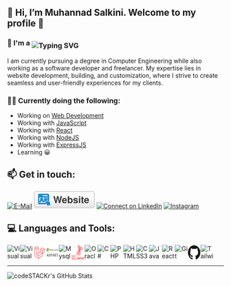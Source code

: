 <!---- 👋 Hi, I’m @muhannadsalkini
- 👀 I’m interested in ...
- 🌱 I’m currently learning ...
- 💞️ I’m looking to collaborate on ...
- 📫 How to reach me ...


muhannadsalkini/muhannadsalkini is a ✨ special ✨ repository because its `README.md` (this file) appears on your GitHub profile.
You can click the Preview link to take a look at your changes.
--->

## 👋 Hi, I’m Muhannad Salkini. Welcome to my profile 🤗

### 🌱 I'm a <img style="vertical-align:-webkit-baseline-middle" src="https://readme-typing-svg.herokuapp.com?font=Fira+Code&duration=2000&pause=800&width=190&height=30&lines=Web+Developer;Mobile+Developer;Freelancer" alt="Typing SVG"/>

<p>I am currently pursuing a degree in Computer Engineering while also working as a software developer and freelancer. My expertise lies in website development, building, and customization, where I strive to create seamless and user-friendly experiences for my clients.</p>


### 👨‍💻 Currently doing the following: 
- Working on [Web Development](/)
- Working with [JavaScript](https://github.com/topics/al-language)
- Working with [React](https://react.dev/)
- Working with [NodeJS](https://github.com/topics/al-language)
- Working with [ExpressJS](https://github.com/topics/al-language)
- Learning 😀

<!--- - Working with [Dynamics AL](https://github.com/topics/al-language)
- Working with [Android](https://github.com/topics/al-language)
- Working with [PHP](https://github.com/topics/android)
- learing everythings 😀 -->


## 📫 Get in touch: 
[![E-Mail](https://img.shields.io/badge/--email?label=E-mail&logo=microsoft-outlook&style=social)](mailto:mohanad.salkini@gmail.com)
[![Website](./--website.svg)](https://muhannad.salkini.me)
[![Connect on LinkedIn](https://img.shields.io/badge/--linkedin?label=LinkedIn&logo=LinkedIn&style=social)](https://www.linkedin.com/in/muhannad-salkini-1971751a5)
[![Instagram](https://img.shields.io/badge/--email?label=Instagram&logo=Instagram&style=social)](https://www.instagram.com/muhannad.salkini)


## 💻 Languages and Tools:
<img align="left" alt="Visual Studio" width="30px" height="35px" src="https://visualstudio.microsoft.com/wp-content/uploads/2021/10/Product-Icon.svg"/>
<img align="left" alt="Visual Studio Code" width="30px" height="35px" src="https://cdn.jsdelivr.net/gh/devicons/devicon/icons/vscode/vscode-original.svg"/>
<img align="left" alt="laravel" width="30px" height="35px" src="https://raw.githubusercontent.com/github/explore/56a826d05cf762b2b50ecbe7d492a839b04f3fbf/topics/laravel/laravel.png"  />
<img align="left" alt=".net" width="30px" height="35px" src="https://raw.githubusercontent.com/github/explore/80688e429a7d4ef2fca1e82350fe8e3517d3494d/topics/aspnet/aspnet.png"  />
<img align="left" alt="Mysql" width="30px" height="35px" src="https://cdn.jsdelivr.net/gh/devicons/devicon/icons/mysql/mysql-original-wordmark.svg"/>
<img align="left" alt="MSsql" width="30px" height="35px" src="./microsoftsqlserver-plain-wordmark.svg"/>
<img align="left" alt="Oracle" width="30px" height="35px" src="https://cdn.jsdelivr.net/gh/devicons/devicon/icons/oracle/oracle-original.svg"/>
<img align="left" alt="C#" width="30px" height="35px" src="https://cdn.cdnlogo.com/logos/c/27/c.svg"/>
<img align="left" alt="PHP" width="30px" height="35px" src="https://pngimg.com/uploads/php/php_PNG25.png"/>
<img align="left" alt="HTML5" width="30px" height="35px" src="https://cdn.jsdelivr.net/gh/devicons/devicon/icons/html5/html5-original.svg"/>
<img align="left" alt="CSS3" width="30px" height="35px" src="https://cdn.jsdelivr.net/gh/devicons/devicon/icons/css3/css3-original.svg"/>
<img align="left" alt="JavaScript" width="30px" height="35px" src="https://cdn.jsdelivr.net/gh/devicons/devicon/icons/javascript/javascript-original.svg" />
<img align="left" alt="React" width="30px" height="35px" src="https://cdn.jsdelivr.net/gh/devicons/devicon/icons/react/react-original.svg"/>
<img align="left" alt="Git" width="30px" height="35px" src="https://cdn.jsdelivr.net/gh/devicons/devicon/icons/git/git-original.svg"/>
<img align="left" alt="Githup" width="30px" height="35px" src="./github-original.svg"/>
<img align="left" alt="Tailwind" width="30px" height="35px" src="https://cdn.jsdelivr.net/gh/devicons/devicon/icons/tailwindcss/tailwindcss-plain.svg"/>

<!--<img align="left" alt="Node.js" width="30px" src="https://cdn.jsdelivr.net/gh/devicons/devicon/icons/nodejs/nodejs-original.svg" style="padding-right:10px;" />-->

<br />
<br />

---

<!--<details>
  <summary>:zap: GitHub Stats</summary>-->

  <img align="left" alt="codeSTACKr's GitHub Stats" src="https://github-readme-stats-two-xi-87.vercel.app/api?username=muhannadsalkini&&show_icons=true&hide_border=false&title_color=ff652f&icon_color=FFE400&bg_color=09131B&text_color=ffffff&border_color=0c1a25" />

<!--</details>-->


<!--[![Website](https://img.shields.io/badge/--email?label=website&logo=&style=social)](https://muhannad.salkini.me)
[![Twitter](https://img.shields.io/badge/--email?label=Twitter&logo=&style=social)](https://twitter.com/muhannadsalkini)
[![Instagram](https://img.shields.io/badge/--email?label=Instagram&logo=&style=social)](https://www.instagram.com/muhannad.salkini)
[![LinkedIn](https://img.shields.io/badge/--email?label=LinkedIn&logo=&style=social)](https://linkedin.com/in/muhannad-salkini-1971751a5)-->


[website]: https://muhannad.salkini.me
[linkedin]: https://linkedin.com/in/muhannad-salkini-1971751a5
[instagram]: https://www.instagram.com/muhannad.salkini
[twitter]: https://twitter.com/muhannadsalkini
[facebook]: https://www.facebook.com/muhannadsalkini02/
[youtube]: https://www.youtube.com/@muhannad.salkini



